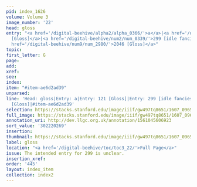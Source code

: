 ```yaml
---
pid: index_1626
volume: Volume 3
image_number: '22'
head: gloss
entry: "<a href='/digital-beehive/alpha2/alpha_0366/'>a</a>|<a href='/digital-beehive/num1/num_0125/'>121
  [Gloss]</a>|<a href='/digital-beehive/num2/num_0339/'>299 [idle fancies]</a>|<a
  href='/digital-beehive/num9/num_2980/'>2046 [Gloss]</a>"
topic:
first_letter: G
page:
add:
xref:
see:
index:
item: "#item-ae6d2ad39"
unparsed:
line: 'Head: gloss|Entry: a|Entry: 121 [Gloss]|Entry: 299 [idle fancies]|Entry: 2046
  [Gloss]|#item-ae6d2ad39'
selection: https://stacks.stanford.edu/image/iiif/gw497tq8651/1607_0965/1157,269,705,163/full/0/default.jpg
full_image: https://stacks.stanford.edu/image/iiif/gw497tq8651/1607_0965/full/full/0/default.jpg
annotation_uri: http://dev.llgc.org.uk/annotation/1561045606923
sort_value: '302220269'
insertion:
thumbnail: https://stacks.stanford.edu/image/iiif/gw497tq8651/1607_0965/1157,269,705,163/150,/0/default.jpg
label: gloss
location: "<a href='/digital-beehive/toc/toc3_22/'>Full Page</a>"
issue: The intended entry for 299 is unclear.
insertion_xref:
order: '445'
layout: index_item
collection: index2
---
```

